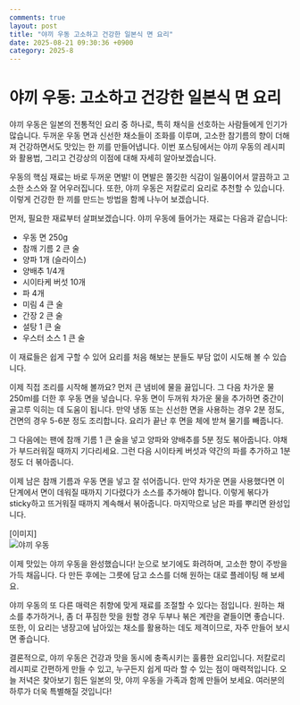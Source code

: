 ```yaml
---
comments: true
layout: post
title: "야끼 우동 고소하고 건강한 일본식 면 요리"
date: 2025-08-21 09:30:36 +0900
category: 2025-8
---
```


# 야끼 우동: 고소하고 건강한 일본식 면 요리

야끼 우동은 일본의 전통적인 요리 중 하나로, 특히 채식을 선호하는 사람들에게 인기가 많습니다. 두꺼운 우동 면과 신선한 채소들이 조화를 이루며, 고소한 참기름의 향이 더해져 건강하면서도 맛있는 한 끼를 만들어냅니다. 이번 포스팅에서는 야끼 우동의 레시피와 활용법, 그리고 건강상의 이점에 대해 자세히 알아보겠습니다. 

우동의 핵심 재료는 바로 두꺼운 면발! 이 면발은 쫄깃한 식감이 일품이어서 깔끔하고 고소한 소스와 잘 어우러집니다. 또한, 야끼 우동은 저칼로리 요리로 추천할 수 있습니다. 이렇게 건강한 한 끼를 만드는 방법을 함께 나누어 보겠습니다.

먼저, 필요한 재료부터 살펴보겠습니다. 야끼 우동에 들어가는 재료는 다음과 같습니다:

- 우동 면 250g
- 참깨 기름 2 큰 술
- 양파 1개 (슬라이스)
- 양배추 1/4개
- 시이타케 버섯 10개
- 파 4개
- 미림 4 큰 술
- 간장 2 큰 술
- 설탕 1 큰 술
- 우스터 소스 1 큰 술

이 재료들은 쉽게 구할 수 있어 요리를 처음 해보는 분들도 부담 없이 시도해 볼 수 있습니다.

이제 직접 조리를 시작해 볼까요? 먼저 큰 냄비에 물을 끓입니다. 그 다음 차가운 물 250ml를 더한 후 우동 면을 넣습니다. 우동 면이 두꺼워 차가운 물을 추가하면 중간이 골고루 익히는 데 도움이 됩니다. 만약 냉동 또는 신선한 면을 사용하는 경우 2분 정도, 건면의 경우 5-6분 정도 조리합니다. 요리가 끝난 후 면을 체에 받쳐 물기를 빼줍니다.

그 다음에는 팬에 참깨 기름 1 큰 술을 넣고 양파와 양배추를 5분 정도 볶아줍니다. 야채가 부드러워질 때까지 기다리세요. 그런 다음 시이타케 버섯과 약간의 파를 추가하고 1분 정도 더 볶아줍니다.

이제 남은 참깨 기름과 우동 면을 넣고 잘 섞어줍니다. 만약 차가운 면을 사용했다면 이 단계에서 면이 데워질 때까지 기다렸다가 소스를 추가해야 합니다. 이렇게 볶다가 sticky하고 뜨거워질 때까지 계속해서 볶아줍니다. 마지막으로 남은 파를 뿌리면 완성입니다. 

[이미지]  
![야끼 우동](https://www.themealdb.com/images/media/meals/wrustq1511475474.jpg)

이제 맛있는 야끼 우동을 완성했습니다! 눈으로 보기에도 화려하며, 고소한 향이 주방을 가득 채웁니다. 다 만든 후에는 그릇에 담고 소스를 더해 원하는 대로 플레이팅 해 보세요. 

야끼 우동의 또 다른 매력은 취향에 맞게 재료를 조절할 수 있다는 점입니다. 원하는 채소를 추가하거나, 좀 더 푸짐한 맛을 원할 경우 두부나 볶은 계란을 곁들이면 좋습니다. 또한, 이 요리는 냉장고에 남아있는 채소를 활용하는 데도 제격이므로, 자주 만들어 보시면 좋습니다.

결론적으로, 야끼 우동은 건강과 맛을 동시에 충족시키는 훌륭한 요리입니다. 저칼로리 레시피로 간편하게 만들 수 있고, 누구든지 쉽게 따라 할 수 있는 점이 매력적입니다. 오늘 저녁은 찾아보기 힘든 일본의 맛, 야끼 우동을 가족과 함께 만들어 보세요. 여러분의 하루가 더욱 특별해질 것입니다!